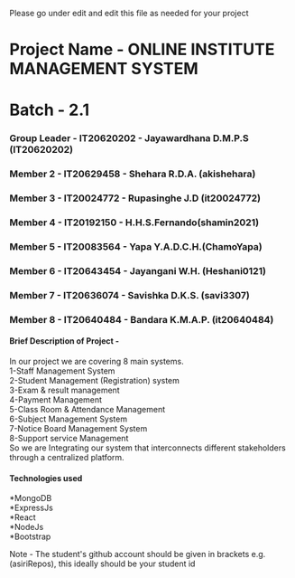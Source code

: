 Please go under edit and edit this file as needed for your project

# Project Name - ONLINE INSTITUTE MANAGEMENT SYSTEM
# Batch - 2.1
### Group Leader - IT20620202 - Jayawardhana D.M.P.S (IT20620202)
### Member 2 - IT20629458 - Shehara R.D.A. (akishehara)
### Member 3 - IT20024772 - Rupasinghe J.D (it20024772)
### Member 4 - IT20192150 - H.H.S.Fernando(shamin2021)
### Member 5 - IT20083564 - Yapa Y.A.D.C.H.(ChamoYapa)
### Member 6 - IT20643454 - Jayangani W.H. (Heshani0121) 
### Member 7 - IT20636074 - Savishka D.K.S. (savi3307)
### Member 8 -  IT20640484 - Bandara K.M.A.P. (it20640484)

#### Brief Description of Project - 
In our project we are covering 8 main systems.<br>
1-Staff Management System<br>
2-Student Management (Registration) system<br>
3-Exam & result management<br>
4-Payment Management<br>
5-Class Room & Attendance Management<br>
6-Subject Management System<br>
7-Notice Board Management System<br>
8-Support service Management<br>
So we are Integrating our system that interconnects different stakeholders through a centralized platform.

#### Technologies used <br>

*MongoDB <br>
*ExpressJs <br>
*React <br>
*NodeJs <br>
*Bootstrap<br>

Note - The student's github account should be given in brackets e.g. (asiriRepos), this ideally should be your student id 

